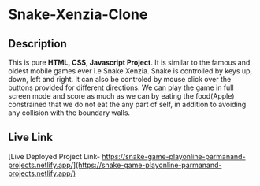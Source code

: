 # Snake-Xenzia-Clone

## Description

This is pure **HTML, CSS, Javascript Project**. It is similar to the famous and oldest mobile games ever i.e Snake Xenzia. Snake is controlled by keys up, down, left and right. It can also be controled by mouse click over the buttons provided for different directions. We can play the game in full screen mode and score as much as we can by eating the food(Apple) constrained that we do not eat the any part of self, in addition to avoiding any collision with the boundary walls.

## Live Link

[Live Deployed Project Link- https://snake-game-playonline-parmanand-projects.netlify.app/](https://snake-game-playonline-parmanand-projects.netlify.app/)
